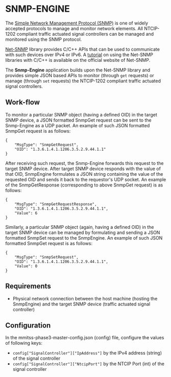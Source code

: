 # SNMP-ENGINE
The [Simple Network Management Protocol (SNMP)](https://en.wikipedia.org/wiki/Simple_Network_Management_Protocol) is one of widely accepted protocols to manage and monitor network elements. All NTCIP-1202 compliant traffic actuated signal controllers can be managed and monitored using the SNMP protocol.  

[Net-SNMP](http://www.net-snmp.org/) library provides C/C++ APIs that can be used to communicate with such devices over IPv4 or IPv6. A [tutorial](http://www.net-snmp.org/wiki/index.php/TUT:Simple_Application) on using the Net-SNMP libraries with C/C++ is available on the official website of Net-SNMP.  

The **Snmp-Engine** application builds upon the Net-SNMP library and provides simple JSON based APIs to monitor (through `get` requests) or manage (through `set` requests) the NTCIP-1202 compliant traffic actuated signal controllers.

## Work-flow
To monitor a particular SNMP object (having a defined OID) in the target SNMP device, a JSON formatted SnmpGet request can be sent to the Snmp-Engine as a UDP packet. An example of such JSON formatted SnmpGet request is as follows:
```
{
    "MsgType": "SnmpGetRequest",
    "OID": "1.3.6.1.4.1.1206.3.5.2.9.44.1.1"
}
```
After receiving such request, the Snmp-Engine forwards this request to the target SNMP device. After target SNMP device responds with the value of that OID, SnmpEngine formulates a JSON string containing the value of the requested OID and sends it back to the requestor's UDP socket. An example of the SnmpGetResponse (corresponding to above SnmpGet request) is as follows:
```
{
    "MsgType": "SnmpGetRequestResponse",
    "OID": "1.3.6.1.4.1.1206.3.5.2.9.44.1.1",
    "Value": 6
}
```

Similarly, a particular SNMP object (again, having a defined OID) in the target SNMP device can be managed by formulating and sending a JSON formatted SnmpSet request to the SnmpEngine. An example of such JSON formatted SnmpGet request is as follows:
```
{
    "MsgType": "SnmpSetRequest",
    "OID": "1.3.6.1.4.1.1206.3.5.2.9.44.1.1",
    "Value": 0
}
```

## Requirements
- Physical network connection between the host machine (hosting the SnmpEngine) and the target SNMP device (traffic actuated signal controller)

## Configuration

In the mmitss-phase3-master-config.json (config) file, configure the values of following keys:
- `config["SignalController"]["IpAddress"]` by the IPv4 address (string) of the signal controller
- `config["SignalController"]["NtcipPort"]` by the NTCIP Port (int) of the signal controller




